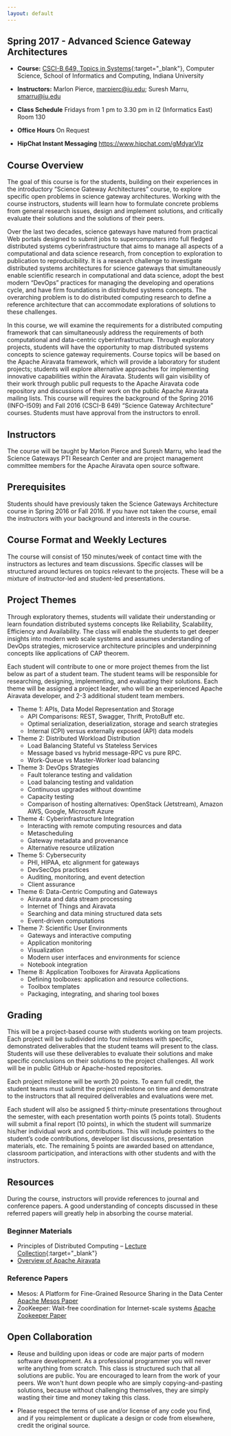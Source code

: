 ```yaml
---
layout: default
---
```


## Spring 2017 - Advanced Science Gateway Architectures

* **Course:** [CSCI-B 649, Topics in Systems](https://www.soic.indiana.edu/graduate/courses/index.html?number=b649&department=CSCI){:target="_blank"}, Computer Science, School of Informatics and Computing, Indiana University
* **Instructors:** Marlon Pierce, [marpierc@iu.edu](mailto:marpierc@iu.edu); Suresh Marru, [smarru@iu.edu](mailto:smarru@iu.edu)
                                                                                                                              
* **Class Schedule** Fridays from 1 pm to 3.30 pm in I2 (Informatics East) Room 130
* **Office Hours** On Request
* **HipChat Instant Messaging** https://www.hipchat.com/gMdyarVIz 

## Course Overview

The goal of this course is for the students, building on their experiences in the introductory “Science Gateway Architectures” course, to explore specific open problems in science gateway architectures. Working with the course instructors, students will learn how to formulate concrete problems from general research issues, design and implement solutions, and critically evaluate their solutions and the solutions of their peers.


Over the last two decades, science gateways have matured from practical Web portals designed to submit jobs to supercomputers into full fledged distributed systems cyberinfrastructure that aims to manage all aspects of a computational and data science research, from conception to exploration to publication to reproducibility. It is a research challenge to investigate distributed systems architectures for science gateways that simultaneously enable scientific research in computational and data science, adopt the best modern “DevOps” practices for managing the developing and operations cycle, and have firm foundations in distributed systems concepts. The overarching problem is to do distributed computing research to define a reference architecture that can accommodate explorations of solutions to these challenges.


In this course, we will examine the requirements for a distributed computing framework that can simultaneously address the requirements of both computational and data-centric cyberinfrastructure. Through exploratory projects, students will have the opportunity to map distributed systems concepts to science gateway requirements. Course topics will be based on the Apache Airavata framework, which will provide a laboratory for student projects; students will explore alternative approaches for implementing innovative capabilities within the Airavata. Students will gain visibility of their work through public pull requests to the Apache Airavata code repository and discussions of their work on the public Apache Airavata mailing lists. This course will requires the background of the Spring 2016 (INFO-I509) and Fall 2016 (CSCI-B 649) “Science Gateway Architecture” courses. Students must have approval from the instructors to enroll.

## Instructors
The course will be taught by Marlon Pierce and Suresh Marru, who lead the Science Gateways PTI Research Center and are project management committee members for the Apache Airavata open source software.

## Prerequisites

Students should have previously taken the Science Gateways Architecture course in Spring 2016 or Fall 2016. If you have not taken the course, email the instructors with your background and interests in the course. 

## Course Format and Weekly Lectures

The course will consist of 150 minutes/week of contact time with the instructors as lectures and team discussions. Specific classes will be structured around lectures on topics relevant to the projects. These will be a mixture of instructor-led and student-led presentations.

## Project Themes

Through exploratory themes, students will validate their understanding or learn foundation distributed systems concepts like Reliability, Scalability, Efficiency and Availability. The class will enable the students to get deeper insights into modern web scale systems and assumes understanding of DevOps strategies, microservice architecture principles and underpinning concepts like applications of CAP theorem.


Each student will contribute to one or more project themes from the list below as part of a student team. The student teams will be responsible for researching, designing, implementing, and evaluating their solutions. Each theme will be assigned a project leader, who will be an experienced Apache Airavata developer, and 2-3 additional student team members.

* Theme 1: APIs, Data Model Representation and Storage
    * API Comparisons: REST, Swagger, Thrift, ProtoBuff etc.
    * Optimal serialization, deserialization, storage and search strategies
    * Internal (CPI) versus externally exposed (API) data models
* Theme 2: Distributed Workload Distribution
    * Load Balancing Stateful vs Stateless Services
    * Message based vs hybrid message-RPC vs pure RPC.
    * Work-Queue vs Master-Worker load balancing
* Theme 3: DevOps Strategies
    * Fault tolerance testing and validation
    * Load balancing testing and validation
    * Continuous upgrades without downtime
    * Capacity testing
    * Comparison of hosting alternatives: OpenStack (Jetstream), Amazon AWS, Google, Microsoft Azure
* Theme 4: Cyberinfrastructure Integration
    * Interacting with remote computing resources and data
    * Metascheduling
    * Gateway metadata and provenance
    * Alternative resource utilization
* Theme 5: Cybersecurity
    * PHI, HIPAA, etc alignment for gateways
    * DevSecOps practices
    * Auditing, monitoring, and event detection
    * Client assurance
* Theme 6: Data-Centric Computing and Gateways
    * Airavata and data stream processing
    * Internet of Things and Airavata
    * Searching and data mining structured data sets
    * Event-driven computations
* Theme 7: Scientific User Environments
    * Gateways and interactive computing
    * Application monitoring
    * Visualization
    * Modern user interfaces and environments for science
    * Notebook integration
* Theme 8: Application Toolboxes for Airavata Applications
    * Defining toolboxes: application and resource collections.
    * Toolbox templates
    * Packaging, integrating, and sharing tool boxes

## Grading

This will be a project-based course with students working on team projects. Each project will be subdivided into four milestones with specific, demonstrated deliverables that the student teams will present to the class. Students will use these deliverables to evaluate their solutions and make specific conclusions on their solutions to the project challenges. All work will be in public GitHub or Apache-hosted repositories.


Each project milestone will be worth 20 points. To earn full credit, the student teams must submit the project milestone on time and demonstrate to the instructors that all required deliverables and evaluations were met.


Each student will also be assigned 5 thirty-minute presentations throughout the semester, with each presentation worth points (5 points total). Students will submit a final report (10 points), in
which the student will summarize his/her individual work and contributions. This will include pointers to the student’s code contributions, developer list discussions, presentation materials, etc. The remaining 5 points are awarded based on attendance, classroom participation, and interactions with other students and with the instructors.

    
## Resources

During the course, instructors will provide references to journal and conference papers. A good understanding of concepts discussed in these referred papers will greatly help in absorbing the course material. 

### Beginner Materials

* Principles of Distributed Computing – [Lecture Collection](http://disco.ethz.ch/lectures/podc_allstars/){:target="_blank"}
* [Overview of Apache Airavata](https://cwiki.apache.org/confluence/download/attachments/45876421/iwsg2014_submission_19%20(2)%20(1).pdf?version=1&modificationDate=1409604473000&api=v2)

### Reference Papers

* Mesos: A Platform for Fine-Grained Resource Sharing in the Data Center [Apache Mesos Paper](http://static.usenix.org/events/nsdi11/tech/full_papers/Hindman_new.pdf)
* ZooKeeper: Wait-free coordination for Internet-scale systems [Apache Zookeeper Paper](https://www.usenix.org/legacy/event/usenix10/tech/full_papers/Hunt.pdf)

## Open Collaboration

* Reuse and building upon ideas or code are major parts of modern software development.  As a professional programmer you will never write anything from scratch.  This class is structured such that all solutions are public.  You are encouraged to learn from the work of your peers. We won't hunt down people who are simply copying-and-pasting solutions, because without challenging themselves, they  are simply wasting their time and money taking this class.

* Please respect the terms of use and/or license of any code you find, and if you reimplement or duplicate a design or code from elsewhere, credit the original source.